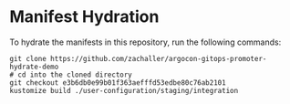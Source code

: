 # Manifest Hydration

To hydrate the manifests in this repository, run the following commands:

```shell
git clone https://github.com/zachaller/argocon-gitops-promoter-hydrate-demo
# cd into the cloned directory
git checkout e3b6db0e99b01f363aefffd53edbe80c76ab2101
kustomize build ./user-configuration/staging/integration
```
